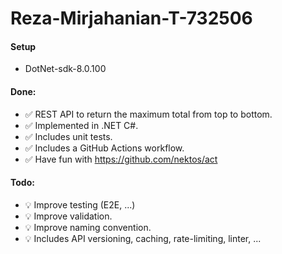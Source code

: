 # Reza-Mirjahanian-T-732506



#### Setup

- DotNet-sdk-8.0.100



#### Done:

- ✅ REST API to return the maximum total from top to bottom.
- ✅ Implemented in .NET C#.
- ✅ Includes unit tests.
- ✅ Includes a GitHub Actions workflow.
- ✅ Have fun with https://github.com/nektos/act



#### Todo:

- 💡 Improve testing (E2E, ...)
- 💡 Improve validation.
- 💡 Improve naming convention.
- 💡 Includes API versioning, caching, rate-limiting, linter, ...


